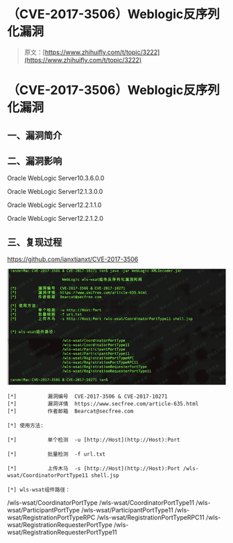 # （CVE-2017-3506）Weblogic反序列化漏洞

> 原文：[https://www.zhihuifly.com/t/topic/3222](https://www.zhihuifly.com/t/topic/3222)

# （CVE-2017-3506）Weblogic反序列化漏洞

## 一、漏洞简介

## 二、漏洞影响

Oracle WebLogic Server10.3.6.0.0

Oracle WebLogic Server12.1.3.0.0

Oracle WebLogic Server12.2.1.1.0

Oracle WebLogic Server12.2.1.2.0

## 三、复现过程

https://github.com/ianxtianxt/CVE-2017-3506

![image](img/ab2c68304d3076be10393b6cf23623b0.png)

```
[*]          漏洞编号  CVE-2017-3506 & CVE-2017-10271
[*]          漏洞详情  https://www.secfree.com/article-635.html
[*]          作者邮箱  Bearcat@secfree.com

[*] 使用方法:

[*]          单个检测  -u [http://Host](http://Host):Port

[*]          批量检测  -f url.txt

[*]          上传木马  -s [http://Host](http://Host):Port /wls-wsat/CoordinatorPortType11 shell.jsp

[*] wls-wsat组件路径：

```
 /wls-wsat/CoordinatorPortType
        /wls-wsat/CoordinatorPortType11
        /wls-wsat/ParticipantPortType
        /wls-wsat/ParticipantPortType11
        /wls-wsat/RegistrationPortTypeRPC
        /wls-wsat/RegistrationPortTypeRPC11
        /wls-wsat/RegistrationRequesterPortType
        /wls-wsat/RegistrationRequesterPortType11 
``` 
```